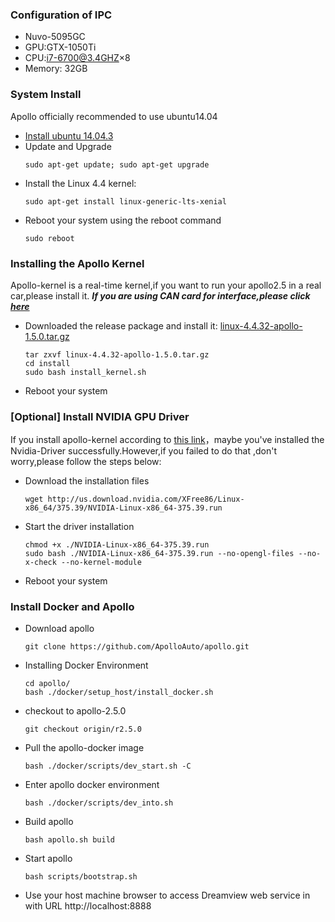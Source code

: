 ### Configuration of IPC
- Nuvo-5095GC
- GPU:GTX-1050Ti
- CPU:i7-6700@3.4GHZ×8
- Memory: 32GB
### System Install
Apollo officially recommended to use ubuntu14.04
- [Install ubuntu 14.04.3](https://github.com/ApolloAuto/apollo/blob/r2.5.0/docs/howto/how_to_install_ubuntu.md)
- Update and Upgrade
    ```
    sudo apt-get update; sudo apt-get upgrade
    ```
- Install the Linux 4.4 kernel:
    ```
    sudo apt-get install linux-generic-lts-xenial
    ```
- Reboot your system using the reboot command
    ```
    sudo reboot
    ```
### Installing the Apollo Kernel
Apollo-kernel is a real-time kernel,if you want to run your apollo2.5 in a real car,please install it.
***If you are using CAN card for interface,please click [here](http://note.youdao.com/noteshare?id=98235105a48a56fef98b2e8669975c3e&sub=494AE354217E43A6A8DA298497F326E0)***
- Downloaded the release package and install it: [linux-4.4.32-apollo-1.5.0.tar.gz](https://github.com/ApolloAuto/apollo-kernel/releases)
    ```
    tar zxvf linux-4.4.32-apollo-1.5.0.tar.gz
    cd install
    sudo bash install_kernel.sh
    ```
- Reboot your system 
### [Optional] Install NVIDIA GPU Driver
If you install apollo-kernel according to [this link](http://note.youdao.com/noteshare?id=98235105a48a56fef98b2e8669975c3e&sub=494AE354217E43A6A8DA298497F326E0)，maybe you've installed the Nvidia-Driver successfully.However,if you failed to do that ,don't worry,please follow the steps below:
- Download the installation files
    ```
    wget http://us.download.nvidia.com/XFree86/Linux-x86_64/375.39/NVIDIA-Linux-x86_64-375.39.run
    ```
- Start the driver installation
    ```
    chmod +x ./NVIDIA-Linux-x86_64-375.39.run
    sudo bash ./NVIDIA-Linux-x86_64-375.39.run --no-opengl-files --no-x-check --no-kernel-module
    ```
- Reboot your system
### Install Docker and Apollo
- Download apollo
    ```
    git clone https://github.com/ApolloAuto/apollo.git
    ```
- Installing Docker Environment
    ```
    cd apollo/
    bash ./docker/setup_host/install_docker.sh
    ```
- checkout to apollo-2.5.0
    ```
    git checkout origin/r2.5.0
    ```
- Pull the apollo-docker image
    ```
    bash ./docker/scripts/dev_start.sh -C
    ```
- Enter apollo docker environment
    ```
    bash ./docker/scripts/dev_into.sh
    ```
- Build apollo
    ```
    bash apollo.sh build
    ```
- Start apollo
    ```
    bash scripts/bootstrap.sh
    ```
- Use your host machine browser to access Dreamview web service in with URL http://localhost:8888
